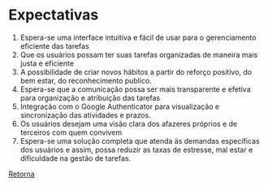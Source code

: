 # Expectativas

1. Espera-se uma interface intuitiva e fácil de usar para o gerenciamento eficiente das tarefas
2. Que os usuários possam ter suas tarefas organizadas de maneira mais justa e eficiente
3. A possibilidade de criar novos hábitos a partir do reforço positivo, do bem estar, do reconhecimento publico.
4. Espera-se que a comunicação possa ser mais transparente e efetiva para organização e atribuição das tarefas
5. Integração com o Google Authenticator para visualização e sincronização das atividades e prazos.
6. Os usuários desejam uma visão clara dos afazeres próprios e de terceiros com quem convivem
7. Espera-se uma solução completa que atenda às demandas específicas dos usuários e assim, possa reduzir as taxas de estresse, mal estar e dificuldade na gestão de tarefas.

[Retorna](../README.md)

